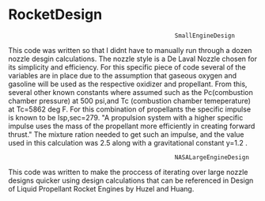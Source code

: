 # RocketDesign


                                                   SmallEngineDesign
This code was written so that I didnt have to manually run through a dozen nozzle desgin calculations. The nozzle style is a De Laval Nozzle chosen for its simplicity and efficiency. For this specific piece of code several of the variables are in place due to the assumption that gaseous oxygen and gasoline will be used as the respective oxidizer and propellant. From this, several other known constants where assumed such as the Pc(combustion chamber pressure) at 500 psi,and Tc (combustion chamber temeperature) at Tc=5862 deg F. For this combination of propellants the specific impulse is known to be Isp,sec=279. "A propulsion system with a higher specific impulse uses the mass of the propellant more efficiently in creating forward thrust." The mixture ration needed to get such an impulse, and the value used in this calculation was 2.5 along with a gravitational constant y=1.2 .




                                                   NASALargeEngineDesign
This code was written to make the proccess of iterating over large nozzle designs quicker using design calculations that can be referenced in Design of Liquid Propellant Rocket Engines by Huzel and Huang.

